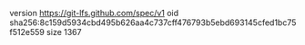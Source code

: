 version https://git-lfs.github.com/spec/v1
oid sha256:8c159d5934cbd495b626aa4c737cff476793b5ebd693145cfed1bc75f512e559
size 1367
